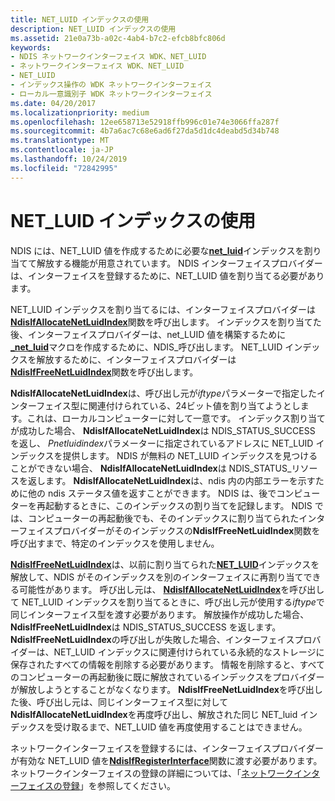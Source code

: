 ```yaml
---
title: NET_LUID インデックスの使用
description: NET_LUID インデックスの使用
ms.assetid: 21e0a73b-a02c-4ab4-b7c2-efcb8bfc806d
keywords:
- NDIS ネットワークインターフェイス WDK、NET_LUID
- ネットワークインターフェイス WDK、NET_LUID
- NET_LUID
- インデックス操作の WDK ネットワークインターフェイス
- ローカル一意識別子 WDK ネットワークインターフェイス
ms.date: 04/20/2017
ms.localizationpriority: medium
ms.openlocfilehash: 12ee658713e52918ffb996c01e74e3066ffa287f
ms.sourcegitcommit: 4b7a6ac7c68e6ad6f27da5d1dc4deabd5d34b748
ms.translationtype: MT
ms.contentlocale: ja-JP
ms.lasthandoff: 10/24/2019
ms.locfileid: "72842995"
---
```

# <a name="using-a-net_luid-index"></a>NET\_LUID インデックスの使用





NDIS には、NET\_LUID 値を作成するために必要な[**net\_luid**](https://docs.microsoft.com/windows/desktop/api/ifdef/ns-ifdef-net_luid_lh)インデックスを割り当てて解放する機能が用意されています。 NDIS インターフェイスプロバイダーは、インターフェイスを登録するために、NET\_LUID 値を割り当てる必要があります。

NET\_LUID インデックスを割り当てるには、インターフェイスプロバイダーは[**NdisIfAllocateNetLuidIndex**](https://docs.microsoft.com/windows-hardware/drivers/ddi/ndis/nf-ndis-ndisifallocatenetluidindex)関数を呼び出します。 インデックスを割り当てた後、インターフェイスプロバイダーは、net\_LUID 値を構築するために[ **\_net\_luid**](https://docs.microsoft.com/windows-hardware/drivers/network/ndis-make-net-luid)マクロを作成するために、NDIS\_呼び出します。 NET\_LUID インデックスを解放するために、インターフェイスプロバイダーは[**NdisIfFreeNetLuidIndex**](https://docs.microsoft.com/windows-hardware/drivers/ddi/ndis/nf-ndis-ndisiffreenetluidindex)関数を呼び出します。

**NdisIfAllocateNetLuidIndex**は、呼び出し元が*iftype*パラメーターで指定したインターフェイス型に関連付けられている、24ビット値を割り当てようとします。これは、ローカルコンピューターに対して一意です。 インデックス割り当てが成功した場合、 **NdisIfAllocateNetLuidIndex**は NDIS\_STATUS\_SUCCESS を返し、 *Pnetluidindex*パラメーターに指定されているアドレスに NET\_LUID インデックスを提供します。 NDIS が無料の NET\_LUID インデックスを見つけることができない場合、 **NdisIfAllocateNetLuidIndex**は NDIS\_STATUS\_リソースを返します。 **NdisIfAllocateNetLuidIndex**は、ndis 内の内部エラーを示すために他の ndis ステータス値を返すことができます。 NDIS は、後でコンピューターを再起動するときに、このインデックスの割り当てを記録します。 NDIS では、コンピューターの再起動後でも、そのインデックスに割り当てられたインターフェイスプロバイダーがそのインデックスの**NdisIfFreeNetLuidIndex**関数を呼び出すまで、特定のインデックスを使用しません。

[**NdisIfFreeNetLuidIndex**](https://docs.microsoft.com/windows-hardware/drivers/ddi/ndis/nf-ndis-ndisiffreenetluidindex)は、以前に割り当てられた[**NET\_LUID**](https://docs.microsoft.com/windows/desktop/api/ifdef/ns-ifdef-net_luid_lh)インデックスを解放して、NDIS がそのインデックスを別のインターフェイスに再割り当てできる可能性があります。 呼び出し元は、 [**NdisIfAllocateNetLuidIndex**](https://docs.microsoft.com/windows-hardware/drivers/ddi/ndis/nf-ndis-ndisifallocatenetluidindex)を呼び出して NET\_LUID インデックスを割り当てるときに、呼び出し元が使用する*iftype*で同じインターフェイス型を渡す必要があります。 解放操作が成功した場合、 **NdisIfFreeNetLuidIndex**は NDIS\_STATUS\_SUCCESS を返します。 **NdisIfFreeNetLuidIndex**の呼び出しが失敗した場合、インターフェイスプロバイダーは、NET\_LUID インデックスに関連付けられている永続的なストレージに保存されたすべての情報を削除する必要があります。 情報を削除すると、すべてのコンピューターの再起動後に既に解放されているインデックスをプロバイダーが解放しようとすることがなくなります。 **NdisIfFreeNetLuidIndex**を呼び出した後、呼び出し元は、同じインターフェイス型に対して**NdisIfAllocateNetLuidIndex**を再度呼び出し、解放された同じ NET\_luid インデックスを受け取るまで、NET\_LUID 値を再度使用することはできません。

ネットワークインターフェイスを登録するには、インターフェイスプロバイダーが有効な NET\_LUID 値を[**NdisIfRegisterInterface**](https://docs.microsoft.com/windows-hardware/drivers/ddi/ndis/nf-ndis-ndisifregisterinterface)関数に渡す必要があります。 ネットワークインターフェイスの登録の詳細については、「[ネットワークインターフェイスの登録](registering-a-network-interface.md)」を参照してください。

 

 





